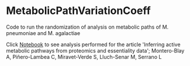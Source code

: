 # MetabolicPathVariationCoeff
Code to run the randomization of analysis on metabolic paths of M. pneumoniae and M. agalactiae

Click [Notebook](./Notebook.ipynb) to see analysis performed for the article 'Inferring active metabolic pathways from proteomics and essentiality data'; Montero-Blay A, Piñero-Lambea C, Miravet-Verde S, Lluch-Senar M, Serrano L

